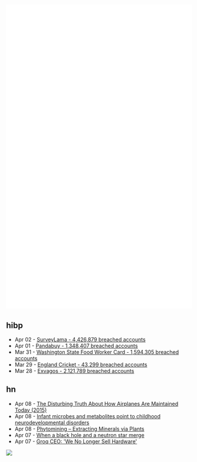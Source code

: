 ![Metrics](https://raw.githubusercontent.com/phixion/phixion/master/metrics.svg)

## hibp

<!--
for https://github.com/phixion/phixion/blob/main/.github/workflows/feeds.yml
-->
<!--START_SECTION:haveibeenpwnd-->
- Apr 02 - [SurveyLama - 4,426,879 breached accounts](https://haveibeenpwned.com/PwnedWebsites#SurveyLama)
- Apr 01 - [Pandabuy - 1,348,407 breached accounts](https://haveibeenpwned.com/PwnedWebsites#Pandabuy)
- Mar 31 - [Washington State Food Worker Card - 1,594,305 breached accounts](https://haveibeenpwned.com/PwnedWebsites#WashingtonStateFoodWorkerCard)
- Mar 29 - [England Cricket - 43,299 breached accounts](https://haveibeenpwned.com/PwnedWebsites#ECB)
- Mar 28 - [Exvagos - 2,121,789 breached accounts](https://haveibeenpwned.com/PwnedWebsites#Exvagos)
<!--END_SECTION:haveibeenpwnd-->

## hn

<!--
for https://github.com/phixion/phixion/blob/main/.github/workflows/feeds.yml
-->
<!--START_SECTION:hn-->
- Apr 08 - [The Disturbing Truth About How Airplanes Are Maintained Today (2015)](https://www.vanityfair.com/news/2015/11/airplane-maintenance-disturbing-truth)
- Apr 08 - [Infant microbes and metabolites point to childhood neurodevelopmental disorders](https://medicalxpress.com/news/2024-04-autism-adhd-linked-disturbed-gut.html)
- Apr 08 - [Phytomining – Extracting Minerals via Plants](https://arpa-e.energy.gov/news-and-media/press-releases/us-department-energy-announces-10-million-explore-using-plants)
- Apr 07 - [When a black hole and a neutron star merge](https://www.mpg.de/21778967/0404-grav-mysterious-object-in-the-gap-152520-x)
- Apr 07 - [Groq CEO: 'We No Longer Sell Hardware'](https://www.eetimes.com/groq-ceo-we-no-longer-sell-hardware/)
<!--END_SECTION:hn-->

<!--
for https://yhype.me
-->
![](https://hit.yhype.me/github/profile?user_id=13013670)
